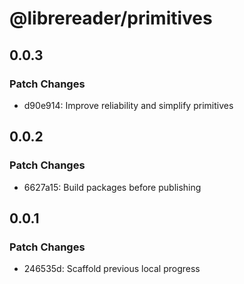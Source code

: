 # @librereader/primitives

## 0.0.3

### Patch Changes

- d90e914: Improve reliability and simplify primitives

## 0.0.2

### Patch Changes

- 6627a15: Build packages before publishing

## 0.0.1

### Patch Changes

- 246535d: Scaffold previous local progress

